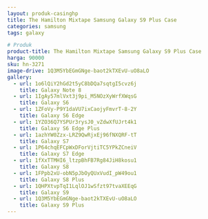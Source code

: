 ```yaml
---
layout: produk-casinghp
title: The Hamilton Mixtape Samsung Galaxy S9 Plus Case
categories: samsung
tags: galaxy

# Produk
product-title: The Hamilton Mixtape Samsung Galaxy S9 Plus Case
harga: 90000
sku: hn-3271
image-drive: 1Q3M5YbEGmGNge-baot2kTXEvU-uO8aLO
gallery:
  - url: 1o6lQiY2hGd2t5yC8bDQa7sqtgI5cvz6j
    title: Galaxy Note 8
  - url: 1IgAy57mlVxt3j9pi_M5NOzXyWrfXWqsG
    title: Galaxy S6
  - url: 1ZFoVy-P9Y1daVU7ixCaojyFmvrT-8-2Y
    title: Galaxy S6 Edge
  - url: 1YZO36Q7YSPUr3rysJ0_vZdwXfUJrt4k1
    title: Galaxy S6 Edge Plus
  - url: 1azhYW0Zzx-LRZ9QwRjxEj96fNXQRF-tT
    title: Galaxy S7
  - url: 1P64chqEFCpWxDForVjtiTC5YPkZCneiV
    title: Galaxy S7 Edge
  - url: 1fXxTTMHI6_ltzpBhFB7Rg84JiH8kosu1
    title: Galaxy S8
  - url: 1FPpb2xU-obN5pJbOyQUxVudI_pW49ou1
    title: Galaxy S8 Plus
  - url: 1QHPXtvpTqI1LqlOJ1wSfzt97tvaXEEqG
    title: Galaxy S9
  - url: 1Q3M5YbEGmGNge-baot2kTXEvU-uO8aLO
    title: Galaxy S9 Plus
---
```

